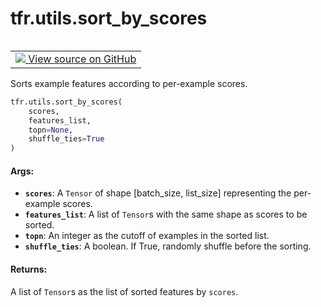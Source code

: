 <div itemscope itemtype="http://developers.google.com/ReferenceObject">
<meta itemprop="name" content="tfr.utils.sort_by_scores" />
<meta itemprop="path" content="Stable" />
</div>

# tfr.utils.sort_by_scores

<table class="tfo-notebook-buttons tfo-api" align="left">

<td>
  <a target="_blank" href="https://github.com/tensorflow/ranking/tree/master/tensorflow_ranking/python/utils.py">
    <img src="https://www.tensorflow.org/images/GitHub-Mark-32px.png" />
    View source on GitHub
  </a>
</td></table>

Sorts example features according to per-example scores.

```python
tfr.utils.sort_by_scores(
    scores,
    features_list,
    topn=None,
    shuffle_ties=True
)
```

<!-- Placeholder for "Used in" -->

#### Args:

*   <b>`scores`</b>: A `Tensor` of shape [batch_size, list_size] representing
    the per-example scores.
*   <b>`features_list`</b>: A list of `Tensor`s with the same shape as scores to
    be sorted.
*   <b>`topn`</b>: An integer as the cutoff of examples in the sorted list.
*   <b>`shuffle_ties`</b>: A boolean. If True, randomly shuffle before the
    sorting.

#### Returns:

A list of `Tensor`s as the list of sorted features by `scores`.
